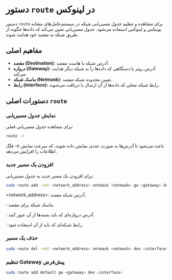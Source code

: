# دستور `route` در لینوکس

دستور `route` برای مشاهده و تنظیم جدول مسیریابی شبکه در سیستم‌عامل‌های مشابه یونیکس و لینوکس استفاده می‌شود. جدول مسیریابی تعیین می‌کند که داده‌ها چگونه از طریق شبکه به مقصد خود هدایت شوند.

## مفاهیم اصلی

- **مقصد (Destination):** آدرس شبکه یا هاست مقصد.
- **دروازه (Gateway):** آدرس روتر یا دستگاهی که داده‌ها را به شبکه دیگر هدایت می‌کند.
- **ماسک شبکه (Netmask):** تعیین محدوده شبکه مقصد.
- **رابط (Interface):** رابط شبکه محلی که داده‌ها از آن ارسال یا دریافت می‌شوند.

## دستورات اصلی `route`

### نمایش جدول مسیریابی

برای مشاهده جدول مسیریابی فعلی:

```bash
route -n
```

فلگ -n باعث می‌شود تا آدرس‌ها به صورت عددی نمایش داده شوند، که سرعت نمایش اطلاعات را افزایش می‌دهد.



### افزودن یک مسیر جدید

برای افزودن یک مسیر جدید به جدول مسیریابی:

```bash
sudo route add -net <network_address> netmask <netmask> gw <gateway> dev <interface>
```

<network_address>: آدرس شبکه مقصد.

<netmask>: ماسک شبکه برای مقصد.

<gateway>: آدرس دروازه‌ای که باید بسته‌ها از آن عبور کنند.

<interface>: رابط شبکه‌ای که باید از آن استفاده شود.

### حذف یک مسیر

```bash
sudo route del -net <network_address> netmask <netmask> dev <interface>
```


### تنظیم Gateway پیش‌فرض

```bash
sudo route add default gw <gateway> dev <interface>
```

